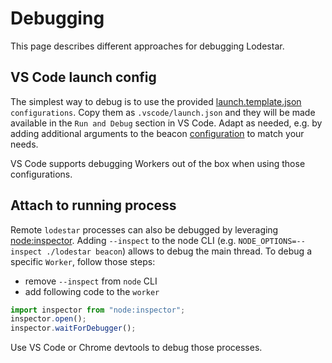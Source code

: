 # Debugging

This page describes different approaches for debugging Lodestar.

## VS Code launch config

The simplest way to debug is to use the provided [launch.template.json](https://github.com/ChainSafe/lodestar/blob/unstable/.vscode/launch.template.json) `configurations`. Copy them as `.vscode/launch.json` and they will be made available in the `Run and Debug` section in VS Code. Adapt as needed, e.g. by adding additional arguments to the beacon [configuration](https://github.com/ChainSafe/lodestar/blob/unstable/.vscode/launch.template.json#L22) to match your needs.

VS Code supports debugging Workers out of the box when using those configurations.

## Attach to running process

Remote `lodestar` processes can also be debugged by leveraging [node:inspector](https://nodejs.org/api/inspector.html). Adding `--inspect` to the node CLI (e.g. `NODE_OPTIONS=--inspect ./lodestar beacon`) allows to debug the main thread. To debug a specific `Worker`, follow those steps:

- remove `--inspect` from `node` CLI
- add following code to the `worker`

```js
import inspector from "node:inspector";
inspector.open();
inspector.waitForDebugger();
```

Use VS Code or Chrome devtools to debug those processes.
